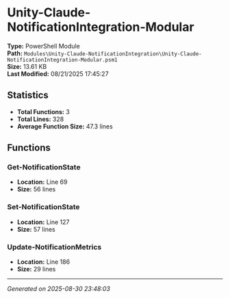 # Unity-Claude-NotificationIntegration-Modular

**Type:** PowerShell Module  
**Path:** `Modules\Unity-Claude-NotificationIntegration\Unity-Claude-NotificationIntegration-Modular.psm1`  
**Size:** 13.61 KB  
**Last Modified:** 08/21/2025 17:45:27  

## Statistics

- **Total Functions:** 3
- **Total Lines:** 328
- **Average Function Size:** 47.3 lines

## Functions


### Get-NotificationState

- **Location:** Line 69
- **Size:** 56 lines

 
### Set-NotificationState

- **Location:** Line 127
- **Size:** 57 lines

 
### Update-NotificationMetrics

- **Location:** Line 186
- **Size:** 29 lines



---
*Generated on 2025-08-30 23:48:03*
